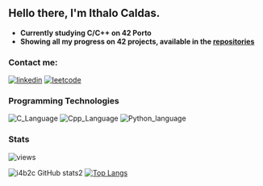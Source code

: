 ##  **Hello there, I'm Ithalo Caldas.**

* **Currently studying C/C++ on 42 Porto**
* **Showing all my progress on 42 projects, available in the [repositories](https://github.com/i4b2c?tab=repositories)**

### Contact me:
[![linkedin](https://img.shields.io/badge/LinkedIn-0077B5?style=for-the-badge&logo=linkedin&logoColor=white)](https://www.linkedin.com/in/ithalo-barbosa-caldas-a65218246/)
[![leetcode](https://img.shields.io/badge/-LeetCode-FFA116?style=for-the-badge&logo=LeetCode&logoColor=black)](https://leetcode.com/traiguuhh/)

### Programming Technologies

![C_Language](https://img.shields.io/badge/C-00599C?style=for-the-badge&logo=c&logoColor=white)
![Cpp_Language](https://img.shields.io/badge/C%2B%2B-00599C?style=for-the-badge&logo=c%2B%2B&logoColor=white)
![Python_language](https://img.shields.io/badge/Python-3776AB?style=for-the-badge&logo=python&logoColor=white)

### Stats

![views](https://komarev.com/ghpvc/?username=i4b2c)

![i4b2c GitHub stats2](https://github-readme-stats.vercel.app/api?username=i4b2c&show_icons=true&theme=radical)
[![Top Langs](https://github-readme-stats.vercel.app/api/top-langs/?username=i4b2c&layout=donut)](https://github.com/anuraghazra/github-readme-stats)

